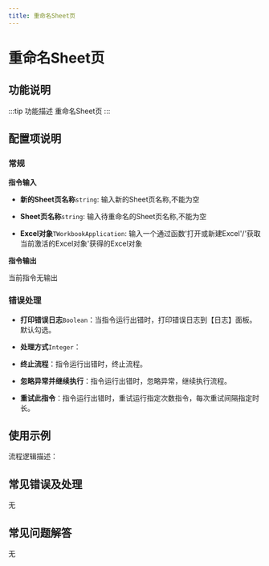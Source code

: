 ```yaml
---
title: 重命名Sheet页
---
```


# 重命名Sheet页

## 功能说明

:::tip 功能描述
重命名Sheet页
:::

## 配置项说明

### 常规

**指令输入**

- **新的Sheet页名称**`string`: 输入新的Sheet页名称,不能为空

- **Sheet页名称**`string`: 输入待重命名的Sheet页名称,不能为空

- **Excel对象**`TWorkbookApplication`: 输入一个通过函数'打开或新建Excel'/'获取当前激活的Excel对象'获得的Excel对象


**指令输出**

当前指令无输出

### 错误处理

- **打印错误日志**`Boolean`：当指令运行出错时，打印错误日志到【日志】面板。默认勾选。

- **处理方式**`Integer`：

 - **终止流程**：指令运行出错时，终止流程。

 - **忽略异常并继续执行**：指令运行出错时，忽略异常，继续执行流程。

 - **重试此指令**：指令运行出错时，重试运行指定次数指令，每次重试间隔指定时长。

## 使用示例

流程逻辑描述：

## 常见错误及处理

无

## 常见问题解答

无

